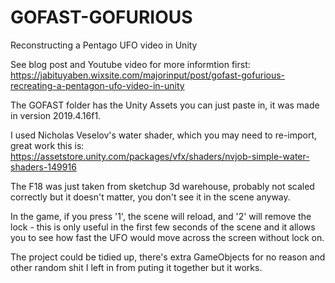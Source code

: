 # GOFAST-GOFURIOUS
Reconstructing a Pentago UFO video in Unity

See blog post and Youtube video for more informtion first:
https://jabituyaben.wixsite.com/majorinput/post/gofast-gofurious-recreating-a-pentagon-ufo-video-in-unity

The GOFAST folder has the Unity Assets you can just paste in, it was made in version 2019.4.16f1.

I used Nicholas Veselov's water shader, which you may need to re-import, great work this is:
https://assetstore.unity.com/packages/vfx/shaders/nvjob-simple-water-shaders-149916

The F18 was just taken from sketchup 3d warehouse, probably not scaled correctly but it doesn't matter, you don't see it in the scene anyway.

In the game, if you press '1', the scene will reload, and '2' will remove the lock - this is only useful in the first few seconds of the scene and it allows you to see how fast the UFO would move across the screen without lock on.

The project could be tidied up, there's extra GameObjects for no reason and other random shit I left in from puting it together but it works.
